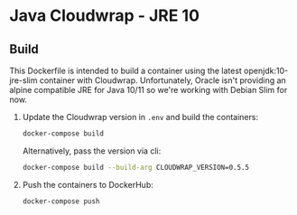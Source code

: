 # Java Cloudwrap - JRE 10

## Build

This Dockerfile is intended to build a container using the latest
openjdk:10-jre-slim container with Cloudwrap. Unfortunately, Oracle isn't 
providing an alpine compatible JRE for Java 10/11 so we're working with 
Debian Slim for now.

1. Update the Cloudwrap version in `.env` and build the containers:

    ``` bash
    docker-compose build
    ```

    Alternatively, pass the version via cli:

    ``` bash
    docker-compose build --build-arg CLOUDWRAP_VERSION=0.5.5
    ```

2. Push the containers to DockerHub:

    ``` bash
    docker-compose push
    ```
